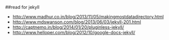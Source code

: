 ##read for jekyll
- http://www.madhur.co.in/blog/2013/11/05/makingmostdatadirectory.html
- http://www.mdswanson.com/blog/2013/06/03/jekyll-201.html
- http://captnemo.in/blog/2014/01/20/pluginless-jekyll/
- http://www.helloper.com/blog/2012/10/google-docs-jekyll/
